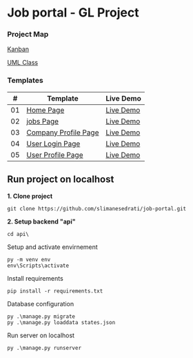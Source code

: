 # Job portal - GL Project

### Project Map
[Kanban](https://trello.com/invite/b/eJPzmXLB/ATTI2a8511444eee5a0b4e02199778e7c4d1989D1196/intership)

[UML Class](https://lucid.app/lucidchart/84d27aad-c3a6-4900-bb72-a0c722a8921b/edit?viewport_loc=-676%2C-492%2C4440%2C2092%2CHWEp-vi-RSFO&invitationId=inv_9282cf6f-ad8e-45dc-a529-187811c8b9cc)


### Templates

|  #  | Template                                                                                                    | Live Demo                                                   |
| :-: | ---------------------------------------------------------------------------------------------------------- | -----------------------------------------------
| 01  |       [Home Page](https://github.com/slimanesedrati/job-portal/blob/main/templates/home.html) | [Live Demo](https://slimanesedrati.github.io/job-portal/templates/home.html) |
| 02  |       [jobs Page](https://github.com/slimanesedrati/job-portal/blob/main/templates/jobs.html) | [Live Demo](https://slimanesedrati.github.io/job-portal/templates/jobs.html) |
| 03  |       [Company Profile Page](https://github.com/slimanesedrati/job-portal/blob/main/templates/company_profile.html) | [Live Demo](https://slimanesedrati.github.io/job-portal/templates/company_profile.html) |
| 04  |       [User Login Page](https://github.com/slimanesedrati/job-portal/blob/main/templates/user_login.html) | [Live Demo](https://slimanesedrati.github.io/job-portal/templates/user_login.html) |
| 05  |       [User Profile Page](https://github.com/slimanesedrati/job-portal/blob/main/templates/user_profile.html) | [Live Demo](https://slimanesedrati.github.io/job-portal/templates/user_profile.html) |

## Run project on localhost
**1. Clone project**

	git clone https://github.com/slimanesedrati/job-portal.git
 
**2. Setup backend "api"**

    cd api\

 Setup and activate envirnement

    py -m venv env
    env\Scripts\activate

Install requirements

	pip install -r requirements.txt

Database configuration

	py .\manage.py migrate
    py .\manage.py loaddata states.json

Run server on localhost

	py .\manage.py runserver
